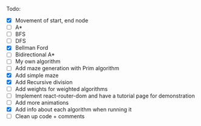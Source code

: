 Todo:

- [x] Movement of start, end node
- [ ] A\*
- [ ] BFS
- [ ] DFS
- [x] Bellman Ford
- [ ] Bidirectional A\*
- [ ] My own algorithm
- [ ] Add maze generation with Prim algorithm
- [x] Add simple maze
- [x] Add Recursive division
- [ ] Add weights for weighted algorithms
- [ ] Implement react-router-dom and have a tutorial page for demonstration
- [ ] Add more animations
- [x] Add info about each algorithm when running it
- [ ] Clean up code + comments
